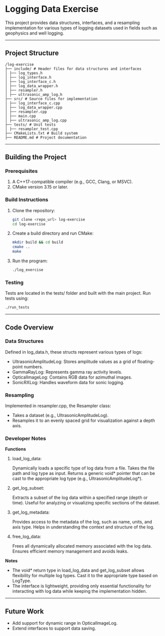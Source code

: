 # Logging Data Exercise

This project provides data structures, interfaces, and a resampling implementation for various types of logging datasets used in fields such as geophysics and well logging.

---

## **Project Structure**
```
/log-exercise 
├── include/ # Header files for data structures and interfaces 
│ ├── log_types.h 
│ ├── log_interface.h
│ ├── log_interface_c.h
│ ├── log_data_wrapper.h
│ ├── resampler.h
│ ├── ultrasonic_amp_log.h 
├── src/ # Source files for implementation
│ ├── log_interface_c.cpp
│ ├── log_data_wrapper.cpp
│ ├── resampler.cpp 
│ ├── main.cpp 
│ ├── ultrasonic_amp_log.cpp
├── tests/ # Unit tests 
│ ├── resampler_test.cpp 
├── CMakeLists.txt # Build system 
├── README.md # Project documentation
```

---

## **Building the Project**

### Prerequisites
1. A C++17-compatible compiler (e.g., GCC, Clang, or MSVC).
2. CMake version 3.15 or later.

### Build Instructions
1. Clone the repository:
   ```bash
   git clone <repo_url> log-exercise
   cd log-exercise
2. Create a build directory and run CMake:
    ```bash
    mkdir build && cd build
    cmake ..
    make
3. Run the program:
    ```bash
    ./log_exercise

### Testing
Tests are located in the tests/ folder and built with the main project. Run tests using:
```bash
./run_tests
```

---

## **Code Overview**
### Data Structures
Defined in log_data.h, these structs represent various types of logs:

- UltrasonicAmplitudeLog: Stores amplitude values as a grid of floating-point numbers.
- GammaRayLog: Represents gamma ray activity levels.
- OpticalImageLog: Contains RGB data for azimuthal images.
- SonicRXLog: Handles waveform data for sonic logging.

### Resampling
Implemented in resampler.cpp, the Resampler class:

- Takes a dataset (e.g., UltrasonicAmplitudeLog).
- Resamples it to an evenly spaced grid for visualization against a depth axis.

### Developer Notes
**Functions**
1. load_log_data:
    
    Dynamically loads a specific type of log data from a file.
    Takes the file path and log type as input.
    Returns a generic void* pointer that can be cast to the appropriate log type (e.g., UltrasonicAmplitudeLog*).

2. get_log_subset:

    Extracts a subset of the log data within a specified range (depth or time).
    Useful for analyzing or visualizing specific sections of the dataset.

3. get_log_metadata:

    Provides access to the metadata of the log, such as name, units, and axis type.
    Helps in understanding the context and structure of the log.

4. free_log_data:

    Frees all dynamically allocated memory associated with the log data.
    Ensures efficient memory management and avoids leaks.

**Notes**
- The void* return type in load_log_data and get_log_subset allows flexibility for multiple log types. Cast it to the appropriate type based on LogType.
- The interface is lightweight, providing only essential functionality for interacting with log data while keeping the implementation hidden.

---
## **Future Work**
- Add support for dynamic range in OpticalImageLog.
- Extend interfaces to support data saving.






